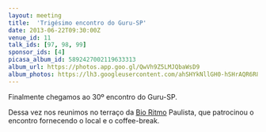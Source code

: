 ```yaml
---
layout: meeting
title:  'Trigésimo encontro do Guru-SP'
date: 2013-06-22T09:30:00Z
venue_id: 11
talk_ids: [97, 98, 99]
sponsor_ids: [4]
picasa_album_id: 5892427002119633313
album_url: https://photos.app.goo.gl/QwVh9Z5LMJQbaWsD9
album_photos: https://lh3.googleusercontent.com/ahSHYkNllGH0-hSHrAQR6R8Gg8xb7uMy_YvDgHGgHJ_u4V3ze6E0PoLsv_5QfAjmiFqTdXd1pt5RFcDDABz0eAz9U0-lF6x4MZFHGdS8sKRAMkflcucbdFkzi9vwKX4SyrDhzcPjCnX5h2UEZpvAlf5UnfJSNGZTj-FKLjdriwsXYAluJoCIB31A3GWrLG7zJ-3QktTiWiaUYWOPRMT1VGh1-UotfD9TaWVVFGtGy8KtZzoXoAc91nNvgobMqsNUfhbhPANl0t8hvILGJxnP8iTtNghwFJ9dkCH3afnUCdfjsuoqf2co4dxQ-_2M6_THuAxTh4JwjBCTdnRg4AfktLoAQfWDzIsdVFhpEXqwuL1smfL8XK-1NwCjE1DPDMzyk5GisTr6RFxGnftbqdrzc1nj641NWhQ_NWiJssaQxhS2LRRHLRYFYNuehxy1Y62wKq34VSPMqdSrJi5JL5f8tycpkfIdvO_VPPEfvjzJGN_61u_A1sk1ZyJ54gg9MkY7x9VPR7FIxHOvmckskEXzkNdxmKG1JBDZDR8Q5T3rTzVB3AphwQwfbzFikMT1ShtsVQ4gy8XXtBPDFUng0cerJX6qbsZCU2Ilc-vuTP-d0ILYVROsdaha1OIxx4gCSGfryaS5j5Nu1CMveCAPoV7RMxaPgtUgbTQBYOvxuxY4rMK6UehLNjW9uJOEMnpzAMP2pjgrxHhT8CE3BLeL0A
---
```


<p>Finalmente chegamos ao 30&ordm; encontro do Guru-SP.</p>

<p>Dessa vez nos reunimos no terra&ccedil;o da <a href="http://bioritmo.com.br">Bio Ritmo</a> Paulista, que patrocinou o encontro fornecendo o local e o coffee-break.</p>

